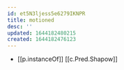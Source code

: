 ```yaml
---
id: et5N3ljess5e6279IKNPR
title: motioned
desc: ''
updated: 1644182480215
created: 1644182476123
---
```


- [[p.instanceOf]] [[c.Pred.Shapow]]

